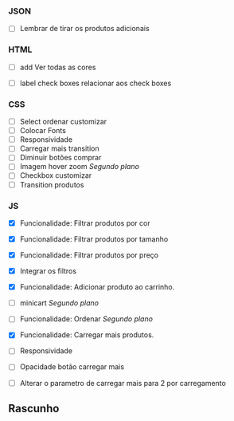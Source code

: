 ### JSON
- [ ] Lembrar de tirar os produtos adicionais

### HTML
- [ ] add Ver todas as cores
- [ ] label check boxes relacionar aos check boxes


### CSS
- [ ] Select ordenar customizar
- [ ] Colocar Fonts
- [ ] Responsividade
- [ ] Carregar mais transition
- [ ] Diminuir botões comprar
- [ ] Imagem hover zoom *Segundo plano*
- [ ] Checkbox customizar
- [ ] Transition produtos

### JS
- [X] Funcionalidade: Filtrar produtos por cor
- [X] Funcionalidade: Filtrar produtos por tamanho
- [X] Funcionalidade: Filtrar produtos por preço
- [X] Integrar os filtros
- [X] Funcionalidade: Adicionar produto ao carrinho.
- [ ] minicart *Segundo plano*
- [ ] Funcionalidade: Ordenar *Segundo plano*
- [X] Funcionalidade: Carregar mais produtos.
- [ ] Responsividade
- [ ] Opacidade botão carregar mais
- [ ] Alterar o parametro de carregar mais para 2 por carregamento


## Rascunho

